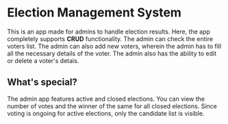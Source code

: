 # Election Management System
This is an app made for admins to handle election results. Here, the app completely supports **CRUD** functionality. The admin can check the entire voters list.
The admin can also add new voters, wherein the admin has to fill all the necessary details of the voter. The admin also has the ability to edit or delete a voter's detais.

## What's special?
The admin app features active and closed elections. You can view the number of votes and the winner of the same for all closed elections. Since voting is ongoing for active elections, only the candidate list is visible.
